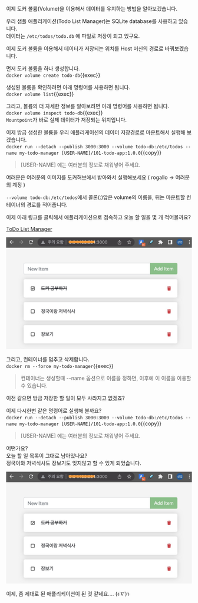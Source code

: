이제 도커 볼륨(Volume)을 이용해서 데이터를 유지하는 방법을 알아보겠습니다.

우리 샘플 애플리케이션(Todo List Manager)는 SQLite database를 사용하고 있습니다.  
데이터는 `/etc/todos/todo.db` 에 파일로 저장이 되고 있구요.

이제 도커 볼륨을 이용해서 데이터가 저장되는 위치를 Host 머신의 경로로 바꿔보겠습니다.

먼저 도커 볼륨을 하나 생성합니다.  
`docker volume create todo-db`{{exec}}  


생성된 볼륨을 확인하려면 아래 명령어를 사용하면 됩니다.  
`docker volume list`{{exec}}

그리고, 볼륨의 더 자세한 정보를 알아보려면 아래 명령어를 사용하면 됩니다.  
`docker volume inspect todo-db`{{exec}}  
`Mountpoint`가 바로 실제 데이터가 저장되는 위치입니다.

이제 방금 생성한 볼륨을 우리 애플리케이션의 데이터 저장경로로 마운트해서 실행해 보겠습니다.  
`docker run --detach --publish 3000:3000 --volume todo-db:/etc/todos --name my-todo-manager [USER-NAME]/101-todo-app:1.0.0`{{copy}} 
> [USER-NAME] 에는 여러분의 정보로 채워넣어 주세요.  

여러분은 여러분의 이미지를 도커허브에서 받아와서 실행해보세요 ( rogallo -> 여러분의 계정 )

`--volume todo-db:/etc/todos`에서 콜론(:)앞은 volume의 이름을, 뒤는 마운트할 컨테이너의 경로를 적어줍니다.

이제 아래 링크를 클릭해서 애플리케이션으로 접속하고 오늘 할 일을 몇 개 적어볼까요?

[ToDo List Manager]({{TRAFFIC_HOST1_3000}})

<img src="./assets/todo-list-sample3.png" alt="ToDo List App." style="zoom:50%;" />

그리고, 컨테이너를 멈추고 삭제합니다.  
`docker rm --force my-todo-manager`{{exec}}  
> 컨테이너는 생성할때 --name 옵션으로 이름을 정하면, 이후에 이 이름을 이용할 수 있습니다.

이전 같으면 방금 저장한 할 일이 모두 사라지고 없겠죠?

이제 다시한번 같은 명령어로 실행해 볼까요?   
`docker run --detach --publish 3000:3000 --volume todo-db:/etc/todos --name my-todo-manager [USER-NAME]/101-todo-app:1.0.0`{{copy}} 
> [USER-NAME] 에는 여러분의 정보로 채워넣어 주세요.  


어떤가요?  
오늘 할 일 목록이 그대로 남아있나요?  
정국이와 저녁식사도 장보기도 잊지않고 할 수 있게 되었습니다.

<img src="./assets/todo-list-sample3.png" alt="ToDo List App." style="zoom:50%;" />


이제, 좀 제대로 된 애플리케이션이 된 것 같네요.... (ง˙∇˙)ว
